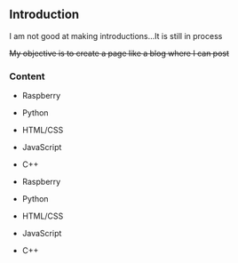 ## Introduction

I am not good at making introductions...It is still in process

~~My objective is to create a page like a blog where I can post~~

### Content

* Raspberry
* Python
* HTML/CSS
* JavaScript
* C++

* Raspberry
* Python
* HTML/CSS
* JavaScript
* C++
